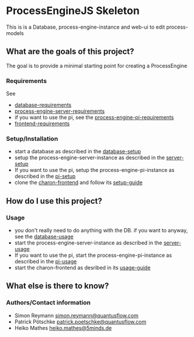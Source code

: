 # ProcessEngineJS Skeleton

This is is a Database, process-engine-instance and web-ui to edit process-models

## What are the goals of this project?

The goal is to provide a minimal starting point for creating a ProcessEngine

### Requirements

See
- [database-requirements](database/README.md#requirements)
- [process-engine-server-requirements](process-engine-server/README.md#requirements)
- if you want to use the pi, see the [process-engine-pi-requirements](process-engine-pi/README.md#requirements)
- [frontend-requirements](https://github.com/5minds/charon#voraussetzungen)

### Setup/Installation

- start a database as described in the [database-setup](database/README.md#setup)
- setup the process-engine-server-instance as described in the  [server-setup](process-engine-server/README.md#setupinstallation)
- If you want to use the pi, setup the process-engine-pi-instance as described in the  [pi-setup](process-engine-pi/README.md#setupinstallation)
- clone the [charon-frontend](https://github.com/5minds/charon) and follow its [setup-guide](https://github.com/5minds/charon#setupinstallation)


## How do I use this project?

### Usage

- you don't really need to do anything with the DB. if you want to anyway, see the [database-usage](database/README.md#usage)
- start the process-engine-server-instance as described in the [server-usage](process-engine-server/README.md#usage)
- If you want to use the pi, start the process-engine-pi-instance as described in the [pi-usage](process-engine-pi/README.md#usage)
- start the charon-frontend as desribed in its [usage-guide](https://github.com/5minds/charon#wie-kann-ich-das-projekt-benutzen)

## What else is there to know?

### Authors/Contact information

- Simon Reymann <simon.reymann@quantusflow.com>
- Patrick Pötschke <patrick.poetschke@quantusflow.com>
- Heiko Mathes <heiko.mathes@5minds.de>
